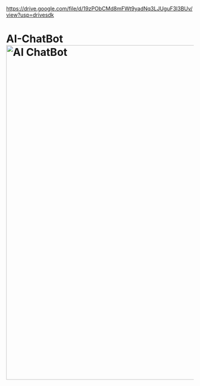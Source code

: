 https://drive.google.com/file/d/19zPObCMd8mFWt9yadNq3LJUguF3l3BUv/view?usp=drivesdk

# AI-ChatBot<img width="1920" height="900" alt="AI ChatBot" src="https://github.com/user-attachments/assets/d09df942-b7c3-4836-8151-f4b0e842440b" />
